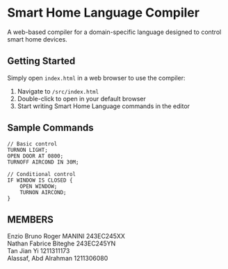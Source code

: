 # Smart Home Language Compiler

A web-based compiler for a domain-specific language designed to control smart home devices.

## Getting Started

Simply open `index.html` in a web browser to use the compiler:

1. Navigate to `/src/index.html`
2. Double-click to open in your default browser
3. Start writing Smart Home Language commands in the editor

## Sample Commands

```plaintext
// Basic control
TURNON LIGHT;
OPEN DOOR AT 0800;
TURNOFF AIRCOND IN 30M;

// Conditional control
IF WINDOW IS CLOSED {
    OPEN WINDOW;
    TURNON AIRCOND;
}
```

## MEMBERS
Enzio Bruno Roger MANINI 243EC245XX  
Nathan Fabrice Biteghe 243EC245YN  
Tan Jian Yi 1211311173  
Alassaf, Abd Alrahman 1211306080 
